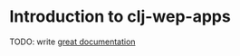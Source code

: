 # Introduction to clj-wep-apps

TODO: write [great documentation](http://jacobian.org/writing/what-to-write/)
